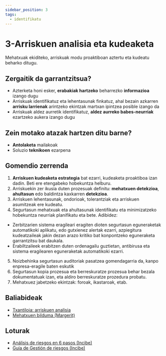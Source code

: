 ```yaml
---
sidebar_position: 3
tags:
  - identifikatu
---
```


# 3-Arriskuen analisia eta kudeaketa

Mehatxuak ekiditeko, arriskuak modu proaktiboan aztertu eta kudeatu beharko ditugu.

## Zergaitik da garrantzitsua?

- Azterketa honi esker, **erabakiak hartzeko** beharrezko **informazioa** izango dugu
- Arriskuak identifikatuz eta lehentasunak finkatuz, ahal bezain azkarren **arrisku larrienak** arintzeko ekintzak martxan ipintzea posible izango da
- Arriskuak aldez aurretik identifikatuz, **aldez aurreko babes-neurriak** ezartzeko aukera izango dugu

## Zein motako atazak hartzen ditu barne?

- **Antolaketa** mailakoak
- Soluzio **teknikoen** ezarpena

## Gomendio zerrenda

1. **Arriskuen kudeaketa estrategia** bat ezarri, kudeaketa proaktiboa izan dadin. Beti ere etengabeko hobekuntza helburu.
2. Arriskuekin zer ikusia duten prozesuak definitu: **mehatxuen detekzioa**, **ahultasun** edo baldintza kaxkarren **detekzioa**.
3. Arriskuen lehentasunak, ondorioak, tolerantziak eta arriskuen asumitzeak ere kudeatu.
4. Segurtasun mehatxuak eta ahultasunak identifikatu eta minimizatzeko hobekuntza neurriak planifikatu eta bete. Adibidez:
  - Zerbitzarien sistema eragileari eragiten dioten segurtasun eguneraketak automatikoki aplikatu, edo gutxienez alertak ezarri, azpiegitura kudeatzaileak jakin dezan arazo kritiko bat konpontzeko eguneraketa garrantzitsu bat daukala.
  - Erabiltzaileek erabitzen duten ordenagailu guztietan, antibirusa eta sistema eragilearen eguneraketak automatikoki ezarri.

5. Noizbehinka segurtasun auditoriak pasatzea gomendagarria da, kanpo enpresa-eragile baten eskutik
6. Segurtasun kopia prozesua eta berreskuratze prozesua behar bezala dokumentatuak izan, eta aldiro berreskuratze prozedura probatu.
7. Mehatxuez jabetzeko ekintzak: foroak, ikastaroak, etab.

## Baliabideak

- [Txantiloia: arriskuen analisia](../../baliabideak/arriskuen-analisia)
- [Mehatxuen bilduma (Margerit)](../../baliabideak/margerit-mehatxuen-bilduma)

## Loturak

- [Análisis de riesgos en 6 pasos (Incibe)](https://www.incibe.es/empresas/blog/analisis-riesgos-pasos-sencillo)
- [Guía de Gestión de riesgos (Incibe)](https://www.incibe.es/sites/default/files/contenidos/guias/doc/guia_ciberseguridad_gestion_riesgos_metad.pdf)